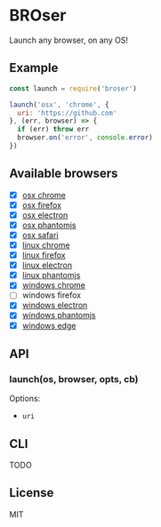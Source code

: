 
# BROser

  Launch any browser, on any OS!

## Example

```js
const launch = require('broser')

launch('osx', 'chrome', {
  uri: 'https://github.com'
}, (err, browser) => {
  if (err) throw err
  browser.on('error', console.error)
})
```

## Available browsers

- [x] [osx chrome](https://github.com/juliangruber/osx-chrome)
- [x] [osx firefox](https://github.com/juliangruber/osx-firefox)
- [X] [osx electron](https://github.com/juliangruber/electron-stream)
- [X] [osx phantomjs](https://github.com/juliangruber/phantomjs-stream)
- [x] [osx safari](https://github.com/juliangruber/osx-safari)
- [x] [linux chrome](https://github.com/juliangruber/linux-chrome)
- [x] [linux firefox](https://github.com/juliangruber/linux-firefox)
- [X] [linux electron](https://github.com/juliangruber/electron-stream)
- [X] [linux phantomjs](https://github.com/juliangruber/phantomjs-stream)
- [X] [windows chrome](https://github.com/ashnur/windows-chrome)
- [ ] windows firefox
- [X] [windows electron](https://github.com/juliangruber/electron-stream)
- [X] [windows phantomjs](https://github.com/juliangruber/phantomjs-stream)
- [X] [windows edge](https://github.com/eugeneware/windows-edge)

## API

### launch(os, browser, opts, cb)

Options:

- `uri`

## CLI

TODO

## License

  MIT
